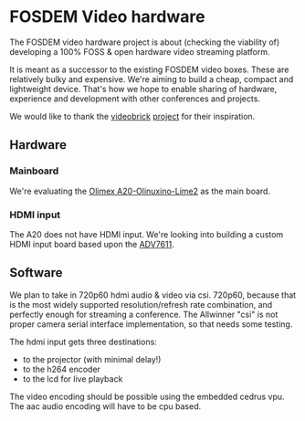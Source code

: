 # FOSDEM Video hardware

The FOSDEM video hardware project is about (checking the viability of) developing a 100% FOSS & open hardware video streaming platform.

It is meant as a successor to the existing FOSDEM video boxes. These are relatively bulky and expensive. We're aiming to build a cheap, compact and lightweight device. That's how we hope to enable sharing of hardware, experience and development with other conferences and projects.

We would like to thank the [videobrick](https://videobrick.wordpress.com/) [project](https://github.com/videobrick) for their inspiration. 

## Hardware
### Mainboard
We're evaluating the [Olimex A20-Olinuxino-Lime2](https://www.olimex.com/Products/OLinuXino/A20/A20-OLinuXino-LIME2/) as the main board.

### HDMI input
The A20 does not have HDMI input. We're looking into building a custom HDMI input board based upon the [ADV7611](https://www.analog.com/en/products/adv7611.html).

## Software
We plan to take in 720p60 hdmi audio & video via csi. 720p60, because that is the most widely supported resolution/refresh rate combination, and perfectly enough for streaming a conference. The Allwinner "csi" is not proper camera serial interface implementation, so that needs some testing.

The hdmi input gets three destinations:
 * to the projector (with minimal delay!)
 * to the h264 encoder
 * to the lcd for live playback 
 
The video encoding should be possible using the embedded cedrus vpu. The aac audio encoding will have to be cpu based.
